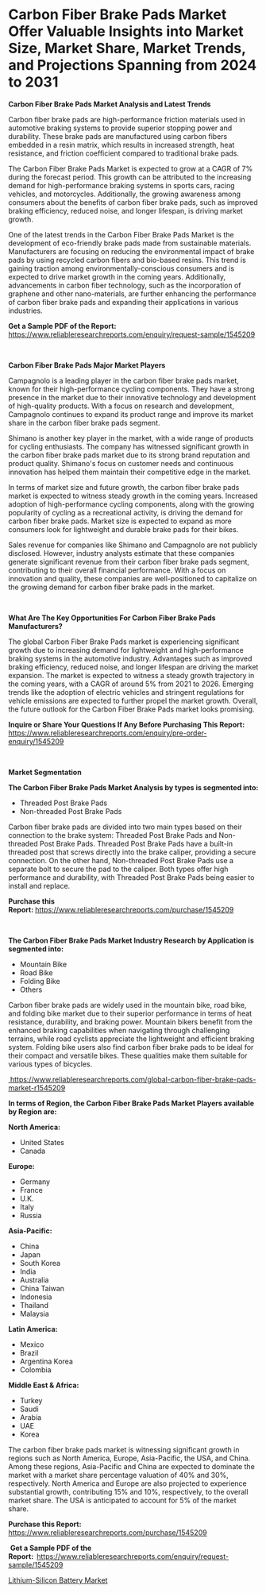 <p><h1>Carbon Fiber Brake Pads Market Offer Valuable Insights into Market Size, Market Share, Market Trends, and Projections Spanning from 2024 to 2031</h1></p><p><strong>Carbon Fiber Brake Pads Market Analysis and Latest Trends</strong></p>
<p><p>Carbon fiber brake pads are high-performance friction materials used in automotive braking systems to provide superior stopping power and durability. These brake pads are manufactured using carbon fibers embedded in a resin matrix, which results in increased strength, heat resistance, and friction coefficient compared to traditional brake pads.</p><p>The Carbon Fiber Brake Pads Market is expected to grow at a CAGR of 7% during the forecast period. This growth can be attributed to the increasing demand for high-performance braking systems in sports cars, racing vehicles, and motorcycles. Additionally, the growing awareness among consumers about the benefits of carbon fiber brake pads, such as improved braking efficiency, reduced noise, and longer lifespan, is driving market growth.</p><p>One of the latest trends in the Carbon Fiber Brake Pads Market is the development of eco-friendly brake pads made from sustainable materials. Manufacturers are focusing on reducing the environmental impact of brake pads by using recycled carbon fibers and bio-based resins. This trend is gaining traction among environmentally-conscious consumers and is expected to drive market growth in the coming years. Additionally, advancements in carbon fiber technology, such as the incorporation of graphene and other nano-materials, are further enhancing the performance of carbon fiber brake pads and expanding their applications in various industries.</p></p>
<p><strong>Get a Sample PDF of the Report:&nbsp;</strong> <a href="https://www.reliableresearchreports.com/enquiry/request-sample/1545209">https://www.reliableresearchreports.com/enquiry/request-sample/1545209</a></p>
<p>&nbsp;</p>
<p><strong>Carbon Fiber Brake Pads Major Market Players</strong></p>
<p><p>Campagnolo is a leading player in the carbon fiber brake pads market, known for their high-performance cycling components. They have a strong presence in the market due to their innovative technology and development of high-quality products. With a focus on research and development, Campagnolo continues to expand its product range and improve its market share in the carbon fiber brake pads segment.</p><p>Shimano is another key player in the market, with a wide range of products for cycling enthusiasts. The company has witnessed significant growth in the carbon fiber brake pads market due to its strong brand reputation and product quality. Shimano's focus on customer needs and continuous innovation has helped them maintain their competitive edge in the market.</p><p>In terms of market size and future growth, the carbon fiber brake pads market is expected to witness steady growth in the coming years. Increased adoption of high-performance cycling components, along with the growing popularity of cycling as a recreational activity, is driving the demand for carbon fiber brake pads. Market size is expected to expand as more consumers look for lightweight and durable brake pads for their bikes.</p><p>Sales revenue for companies like Shimano and Campagnolo are not publicly disclosed. However, industry analysts estimate that these companies generate significant revenue from their carbon fiber brake pads segment, contributing to their overall financial performance. With a focus on innovation and quality, these companies are well-positioned to capitalize on the growing demand for carbon fiber brake pads in the market.</p></p>
<p>&nbsp;</p>
<p><strong>What Are The Key Opportunities For Carbon Fiber Brake Pads Manufacturers?</strong></p>
<p><p>The global Carbon Fiber Brake Pads market is experiencing significant growth due to increasing demand for lightweight and high-performance braking systems in the automotive industry. Advantages such as improved braking efficiency, reduced noise, and longer lifespan are driving the market expansion. The market is expected to witness a steady growth trajectory in the coming years, with a CAGR of around 5% from 2021 to 2026. Emerging trends like the adoption of electric vehicles and stringent regulations for vehicle emissions are expected to further propel the market growth. Overall, the future outlook for the Carbon Fiber Brake Pads market looks promising.</p></p>
<p><strong>Inquire or Share Your Questions If Any Before Purchasing This Report:</strong> <a href="https://www.reliableresearchreports.com/enquiry/pre-order-enquiry/1545209">https://www.reliableresearchreports.com/enquiry/pre-order-enquiry/1545209</a></p>
<p>&nbsp;</p>
<p><strong>Market Segmentation</strong></p>
<p><strong>The Carbon Fiber Brake Pads Market Analysis by types is segmented into:</strong></p>
<p><ul><li>Threaded Post Brake Pads</li><li>Non-threaded Post Brake Pads</li></ul></p>
<p><p>Carbon fiber brake pads are divided into two main types based on their connection to the brake system: Threaded Post Brake Pads and Non-threaded Post Brake Pads. Threaded Post Brake Pads have a built-in threaded post that screws directly into the brake caliper, providing a secure connection. On the other hand, Non-threaded Post Brake Pads use a separate bolt to secure the pad to the caliper. Both types offer high performance and durability, with Threaded Post Brake Pads being easier to install and replace.</p></p>
<p><strong>Purchase this Report:&nbsp;</strong><a href="https://www.reliableresearchreports.com/purchase/1545209">https://www.reliableresearchreports.com/purchase/1545209</a></p>
<p>&nbsp;</p>
<p><strong>The Carbon Fiber Brake Pads Market Industry Research by Application is segmented into:</strong></p>
<p><ul><li>Mountain Bike</li><li>Road Bike</li><li>Folding Bike</li><li>Others</li></ul></p>
<p><p>Carbon fiber brake pads are widely used in the mountain bike, road bike, and folding bike market due to their superior performance in terms of heat resistance, durability, and braking power. Mountain bikers benefit from the enhanced braking capabilities when navigating through challenging terrains, while road cyclists appreciate the lightweight and efficient braking system. Folding bike users also find carbon fiber brake pads to be ideal for their compact and versatile bikes. These qualities make them suitable for various types of bicycles.</p></p>
<p><a href="https://www.reliableresearchreports.com/global-carbon-fiber-brake-pads-market-r1545209">&nbsp;https://www.reliableresearchreports.com/global-carbon-fiber-brake-pads-market-r1545209</a></p>
<p><strong>In terms of Region, the Carbon Fiber Brake Pads Market Players available by Region are:</strong></p>
<p>
    <p> <strong> North America: </strong>
        <ul>
            <li>United States</li>
            <li>Canada</li>
        </ul>
        </p> 
    <p> <strong> Europe: </strong>
        <ul>
            <li>Germany</li>
            <li>France</li>
            <li>U.K.</li>
            <li>Italy</li>
            <li>Russia</li>
        </ul>
        </p> 
    <p> <strong> Asia-Pacific: </strong>
        <ul>
            <li>China</li>
            <li>Japan</li>
            <li>South Korea</li>
            <li>India</li>
            <li>Australia</li>
            <li>China Taiwan</li>
            <li>Indonesia</li>
            <li>Thailand</li>
            <li>Malaysia</li>
        </ul>
        </p> 
    <p> <strong> Latin America: </strong>
        <ul>
            <li>Mexico</li>
            <li>Brazil</li>
            <li>Argentina Korea</li>
            <li>Colombia</li>
        </ul>
        </p> 
    <p> <strong> Middle East & Africa: </strong>
        <ul>
            <li>Turkey</li>
            <li>Saudi</li>
            <li>Arabia</li>
            <li>UAE</li>
            <li>Korea</li>
        </ul>
    </p>
    </p>
<p><p>The carbon fiber brake pads market is witnessing significant growth in regions such as North America, Europe, Asia-Pacific, the USA, and China. Among these regions, Asia-Pacific and China are expected to dominate the market with a market share percentage valuation of 40% and 30%, respectively. North America and Europe are also projected to experience substantial growth, contributing 15% and 10%, respectively, to the overall market share. The USA is anticipated to account for 5% of the market share.</p></p>
<p><strong>Purchase this Report: </strong><a href="https://www.reliableresearchreports.com/purchase/1545209">https://www.reliableresearchreports.com/purchase/1545209</a></p>
<p>&nbsp;<strong>Get a Sample PDF of the Report:&nbsp;&nbsp;</strong><a href="https://www.reliableresearchreports.com/enquiry/request-sample/1545209">https://www.reliableresearchreports.com/enquiry/request-sample/1545209</a></p>
<p><strong></strong></p>
<p><p><a href="https://iodized-pantydraco-05c.notion.site/Analyzing-Lithium-Silicon-Battery-Market-Global-Industry-Perspective-and-Forecast-2024-to-2031-6b8060b87a9a4f5ab3409ed35e3e28fa">Lithium-Silicon Battery Market</a></p></p>